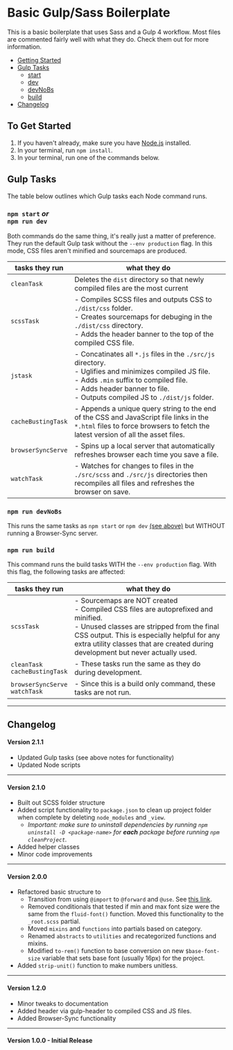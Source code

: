 # Basic Gulp/Sass Boilerplate

This is a basic boilerplate that uses Sass and a Gulp 4 workflow. Most files are commented fairly well with what they do. Check them out for more information.

- [Getting Started](#to-get-started)
- [Gulp Tasks](#gulp-tasks)
  - [start](#npm-start-orbr-npm-run-dev)
  - [dev](#npm-start-orbr-npm-run-dev)
  - [devNoBs](#npm-run-devnobs)
  - [build](#npm-run-build)
- [Changelog](#changelog)

## To Get Started

1. If you haven't already, make sure you have [Node.js](https://nodejs.org/en/) installed.
2. In your terminal, run `npm install`.
3. In your terminal, run one of the commands below.

## Gulp Tasks

The table below outlines which Gulp tasks each Node command runs.


### `npm start` *or*<br> `npm run dev`
Both commands do the same thing, it's really just a matter of preference.  They run the default Gulp task without the `--env production` flag.  In this mode, CSS files aren't minified and sourcemaps are produced.  

| tasks they run | what they do |
| --- | --- |
| `cleanTask`| Deletes the `dist` directory so that newly compiled files are the most current |
| `scssTask` | - Compiles SCSS files and outputs CSS to `./dist/css` folder.<br>- Creates sourcemaps for debuging in the `./dist/css` directory.<br>- Adds the header banner to the top of the compiled CSS file. |
| `jstask` | - Concatinates all `*.js` files in the `./src/js` directory.<br>- Uglifies and minimizes compiled JS file.<br>- Adds `.min` suffix to compiled file.<br>- Adds header banner to file.<br>- Outputs compiled JS to `./dist/js` folder. |
| `cacheBustingTask` | - Appends a unique query string to the end of the CSS and JavaScript file links in the `*.html` files to force browsers to fetch the latest version of all the asset files. |
| `browserSyncServe` | - Spins up a local server that automatically refreshes browser each time you save a file. |
| `watchTask` | - Watches for changes to files in the `./src/scss` and `./src/js` directories then recompiles all files and refreshes the browser on save. |

### `npm run devNoBs`

This runs the same tasks as `npm start` or `npm dev` [(see above)](#npm-start-orbr-npm-run-dev) but WITHOUT running a Browser-Sync server.

### `npm run build`
This command runs the build tasks WITH the `--env production` flag.  With this flag, the following tasks are affected:

| tasks they run | what they do |
| --- | --- |
| `scssTask` | - Sourcemaps are NOT created<br>- Compiled CSS files are autoprefixed and minified.<br>- Unused classes are stripped from the final CSS output.  This is especially helpful for any extra utility classes that are created during development but never actually used. |
| `cleanTask`<br>`cacheBustingTask`| - These tasks run the same as they do during development. |
| `browserSyncServe`<br>`watchTask` | - Since this is a build only command, these tasks are not run. |

---
## Changelog

#### Version 2.1.1
- Updated Gulp tasks (see above notes for functionality)
- Updated Node scripts

---
#### Version 2.1.0
- Built out SCSS folder structure
- Added script functionality to `package.json` to clean up project folder when complete by deleting `node_modules` and `_view`.
  - *Important: make sure to uninstall dependencies by running `npm uninstall -D <package-name>` for **each** package before running `npm cleanProject`.*
- Added helper classes
- Minor code improvements

---
#### Version 2.0.0

- Refactored basic structure to
  - Transition from using `@import` to `@forward` and `@use`. See [this link](https://sass-lang.com/documentation/at-rules/import).
  - Removed conditionals that tested if min and max font size were the same from the `fluid-font()` function. Moved this functionality to the `_root.scss` partial.
  - Moved `mixins` and `functions` into partials based on category.
  - Renamed `abstracts` to `utilities` and recategorized functions and mixins.
  - Modified `to-rem()` function to base conversion on new `$base-font-size` variable that sets base font (usually 16px) for the project.
- Added `strip-unit()` function to make numbers unitless.

---
#### Version 1.2.0

- Minor tweaks to documentation
- Added header via gulp-header to compiled CSS and JS files.
- Added Browser-Sync functionality

---
#### Version 1.0.0 - Initial Release
